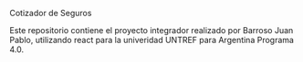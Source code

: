 Cotizador de Seguros 

Este repositorio contiene el proyecto integrador realizado por Barroso Juan Pablo, utilizando react para la univeridad UNTREF para Argentina Programa 4.0.





